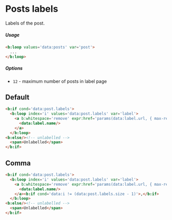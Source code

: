<!--
@@@title:Posts labels@@@
@@@section:Snippets@@@
-->

# Posts labels

Labels of the post.

##### Usage

```html
<b:loop values='data:posts' var='post'>
  ...
</b:loop>
```

##### Options

- `12` - maximum number of posts in label page


## Default

```html
<b:if cond='data:post.labels'>
  <b:loop index='i' values='data:post.labels' var='label'>
    <a b:whitespace='remove' expr:href='params(data:label.url, { max-results: "12" })' expr:title='data:label.name'>
      <data:label.name/>
    </a>
  </b:loop>
<b:else/><!-- unlabelled -->
  <span>Unlabelled</span>
</b:if>
```


## Comma

```html
<b:if cond='data:post.labels'>
  <b:loop index='i' values='data:post.labels' var='label'>
    <a b:whitespace='remove' expr:href='params(data:label.url, { max-results: "12" })' expr:title='data:label.name'>
      <data:label.name/>
    </a><b:if cond='data:i != (data:post.labels.size - 1)'>,</b:if>
  </b:loop>
<b:else/><!-- unlabelled -->
  <span>Unlabelled</span>
</b:if>
```
